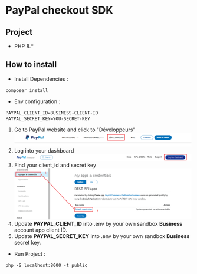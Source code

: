 # PayPal checkout SDK

## Project
*   PHP 8.*

## How to install

*   Install Dependencies :
```
composer install 
```

* Env configuration :
```
PAYPAL_CLIENT_ID=BUSINESS-CLIENT-ID
PAYPAL_SECRET_KEY=YOU-SECRET-KEY
```
1. Go to PayPal website and click to "Développeurs"
   ![PayPal_info](public/img/paypal_app_dev.png)
2. Log into your dashboard
   ![PayPal_dashboard](public/img/paypal_app_dashboard.png)
3. Find your client_id and secret key
   ![PayPal_info](public/img/paypal_app_info.png)
4. Update **PAYPAL_CLIENT_ID** into .env by your own sandbox **Business** account app client ID.
5. Update **PAYPAL_SECRET_KEY** into .env by your own sandbox **Business** secret key.

*   Run Project :
```
php -S localhost:8000 -t public
```